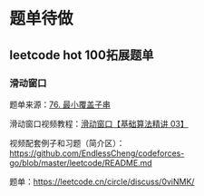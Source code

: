 # 题单待做

##  leetcode hot 100拓展题单

###  滑动窗口

题单来源：[76. 最小覆盖子串](https://leetcode.cn/problems/minimum-window-substring/)

滑动窗口视频教程：[滑动窗口【基础算法精讲 03】](https://www.bilibili.com/video/BV1hd4y1r7Gq)

视频配套例子和习题（简介区）：https://github.com/EndlessCheng/codeforces-go/blob/master/leetcode/README.md

题单：https://leetcode.cn/circle/discuss/0viNMK/

